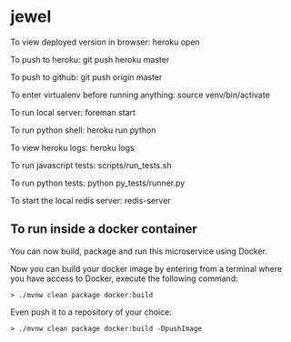 jewel
=====

To view deployed version in browser:
  heroku open

To push to heroku:
  git push heroku master

To push to github:
  git push origin master

To enter virtualenv before running anything:
 source venv/bin/activate

To run local server:
  foreman start

To run python shell:
  heroku run python

To view heroku logs:
  heroku logs

To run javascript tests:
  scripts/run_tests.sh

To run python tests:
  python py_tests/runner.py

To start the local redis server:
  redis-server

To run inside a docker container
--------------------------------

You can now build, package and run this microservice using Docker.

Now you can build your docker image by entering from a terminal where you have access to Docker, execute the following command:

```shell
> ./mvnw clean package docker:build
```

Even push it to a repository of your choice:

```shell
> ./mvnw clean package docker:build -DpushImage
```
